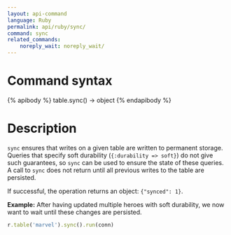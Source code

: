 ```yaml
---
layout: api-command 
language: Ruby
permalink: api/ruby/sync/
command: sync
related_commands:
    noreply_wait: noreply_wait/
---
```


# Command syntax #

{% apibody %}
table.sync() &rarr; object
{% endapibody %}

# Description #

`sync` ensures that writes on a given table are written to permanent storage. Queries
that specify soft durability (`{:durability => soft}`) do not give such guarantees, so
`sync` can be used to ensure the state of these queries. A call to `sync` does not return
until all previous writes to the table are persisted.

If successful, the operation returns an object: `{"synced": 1}`.

__Example:__ After having updated multiple heroes with soft durability, we now want to wait
until these changes are persisted.

```rb
r.table('marvel').sync().run(conn)
```


